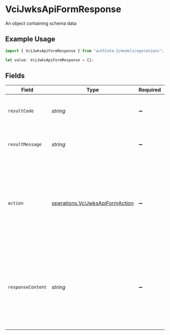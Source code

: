 # VciJwksApiFormResponse

An object containing schema data

## Example Usage

```typescript
import { VciJwksApiFormResponse } from "authlete-2/models/operations";

let value: VciJwksApiFormResponse = {};
```

## Fields

| Field                                                                                                                                                                    | Type                                                                                                                                                                     | Required                                                                                                                                                                 | Description                                                                                                                                                              |
| ------------------------------------------------------------------------------------------------------------------------------------------------------------------------ | ------------------------------------------------------------------------------------------------------------------------------------------------------------------------ | ------------------------------------------------------------------------------------------------------------------------------------------------------------------------ | ------------------------------------------------------------------------------------------------------------------------------------------------------------------------ |
| `resultCode`                                                                                                                                                             | *string*                                                                                                                                                                 | :heavy_minus_sign:                                                                                                                                                       | The code which represents the result of the API call.                                                                                                                    |
| `resultMessage`                                                                                                                                                          | *string*                                                                                                                                                                 | :heavy_minus_sign:                                                                                                                                                       | A short message which explains the result of the API call.                                                                                                               |
| `action`                                                                                                                                                                 | [operations.VciJwksApiFormAction](../../models/operations/vcijwksapiformaction.md)                                                                                       | :heavy_minus_sign:                                                                                                                                                       | The next action that the implementation of the JWK Set document<br/>endpoint of the credential issuer should take after getting a<br/>response from Authlete's `/vci/jwks` API.<br/> |
| `responseContent`                                                                                                                                                        | *string*                                                                                                                                                                 | :heavy_minus_sign:                                                                                                                                                       | Get the content that the implementation of the credential issuer<br/>metadata endpoint should use when it constructs a response.<br/>                                    |